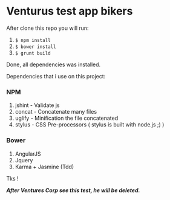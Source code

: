 # Venturus test app bikers

After clone this repo you will run:


1. ```$ npm install```
2. ```$ bower install```
3. ```$ grunt build```

Done, all dependencies was installed.


Dependencies that i use on this project:

### NPM 

1. jshint - Validate js
2. concat - Concatenate many files
3. uglify - Minification the file concatenated
4. stylus - CSS Pre-processors ( stylus is built with node.js ;) )

### Bower

1. AngularJS 
2. Jquery
3. Karma + Jasmine (Tdd)


Tks !

***After Ventures Corp see this test, he will be deleted.***
